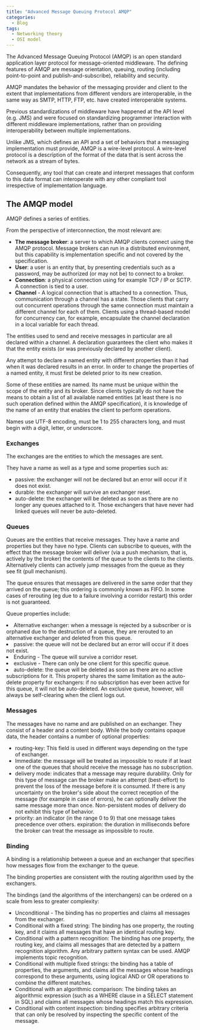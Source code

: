 ```yaml
---
title: "Advanced Message Queuing Protocol AMQP"
categories:
  - Blog
tags:
  - Networking theory
  - OSI model
---
```


The Advanced Message Queuing Protocol (AMQP) is an open standard application layer protocol for message-oriented middleware. The defining features of AMQP are message orientation, queuing, routing (including point-to-point and publish-and-subscribe), reliability and security.

AMQP mandates the behavior of the messaging provider and client to the extent that implementations from different vendors are interoperable, in the same way as SMTP, HTTP, FTP, etc. have created interoperable systems. 

Previous standardizations of middleware have happened at the API level (e.g. JMS) and were focused on standardizing programmer interaction with different middleware implementations, rather than on providing interoperability between multiple implementations.

Unlike JMS, which defines an API and a set of behaviors that a messaging implementation must provide, AMQP is a wire-level protocol. A wire-level protocol is a description of the format of the data that is sent across the network as a stream of bytes. 

Consequently, any tool that can create and interpret messages that conform to this data format can interoperate with any other compliant tool irrespective of implementation language. 

<h2> The AMQP model </h2>

AMQP defines a series of entities. 

From the perspective of interconnection, the most relevant are:

<ul>
<li><b>The message broker</b>: a server to which AMQP clients connect using the AMQP protocol. Message brokers can run in a distributed environment, but this capability is implementation specific and not covered by the specification.</li>
<li><b>User</b>: a user is an entity that, by presenting credentials such as a password, may be authorized (or may not be) to connect to a broker.</li>
<li><b>Connection</b>: a physical connection using for example TCP / IP or SCTP. A connection is tied to a user.</li>
<li><b>Channel</b> - A logical connection that is attached to a connection. Thus, communication through a channel has a state. Those clients that carry out concurrent operations through the same connection must maintain a different channel for each of them. Clients using a thread-based model for concurrency can, for example, encapsulate the channel declaration in a local variable for each thread.</li>
</ul>

The entities used to send and receive messages in particular are all declared within a channel. A declaration guarantees the client who makes it that the entity exists (or was previously declared by another client).

Any attempt to declare a named entity with different properties than it had when it was declared results in an error. In order to change the properties of a named entity, it must first be deleted prior to its new creation.

Some of these entities are named. Its name must be unique within the scope of the entity and its broker. Since clients typically do not have the means to obtain a list of all available named entities (at least there is no such operation defined within the AMQP specification), it is knowledge of the name of an entity that enables the client to perform operations.

Names use UTF-8 encoding, must be 1 to 255 characters long, and must begin with a digit, letter, or underscore. 

<h3>Exchanges</h3>

The exchanges are the entities to which the messages are sent. 

They have a name as well as a type and some properties such as:

<ul>
<li>passive: the exchanger will not be declared but an error will occur if it does not exist.</li>
<li>durable: the exchanger will survive an exchanger reset.</li>
<li>auto-delete: the exchanger will be deleted as soon as there are no longer any queues attached to it. Those exchangers that have never had linked queues will never be auto-deleted.</li>
</ul>

<h3>Queues</h3>

Queues are the entities that receive messages. They have a name and properties but they have no type. Clients can subscribe to queues, with the effect that the message broker will deliver (via a push mechanism, that is, actively by the broker) the contents of the queue to the clients to the clients. Alternatively clients can actively jump messages from the queue as they see fit (pull mechanism).

The queue ensures that messages are delivered in the same order that they arrived on the queue; this ordering is commonly known as FIFO. In some cases of rerouting (eg due to a failure involving a corridor restart) this order is not guaranteed.

Queue properties include:

<li>Alternative exchanger: when a message is rejected by a subscriber or is orphaned due to the destruction of a queue, they are rerouted to an alternative exchanger and deleted from this queue.</li>
<li>passive: the queue will not be declared but an error will occur if it does not exist.
<li>Enduring - The queue will survive a corridor reset.</li>
<li>exclusive - There can only be one client for this specific queue.</li>
<li>auto-delete: the queue will be deleted as soon as there are no active subscriptions for it. This property shares the same limitation as the auto-delete property for exchangers: if no subscription has ever been active for this queue, it will not be auto-deleted. An exclusive queue, however, will always be self-clearing when the client logs out.</li>




<h3>Messages</h3>

The messages have no name and are published on an exchanger. They consist of a header and a content body. While the body contains opaque data, the header contains a number of optional properties:
<ul>
<li>routing-key: This field is used in different ways depending on the type of exchanger.</li>
<li>Immediate: the message will be treated as impossible to route if at least one of the queues that should receive the message has no subscription.</li>
<li>delivery mode: indicates that a message may require durability. Only for this type of message can the broker make an attempt (best-effort) to prevent the loss of the message before it is consumed. If there is any uncertainty on the broker's side about the correct reception of the message (for example in case of errors), he can optionally deliver the same message more than once. Non-persistent modes of delivery do not exhibit this type of behavior.</li>
<li>priority: an indicator (in the range 0 to 9) that one message takes precedence over others.
    expiration: the duration in milliseconds before the broker can treat the message as impossible to route.</li>
</ul>

<h3>Binding</h3>

A binding is a relationship between a queue and an exchanger that specifies how messages flow from the exchanger to the queue. 

The binding properties are consistent with the routing algorithm used by the exchangers. 

The bindings (and the algorithms of the interchangers) can be ordered on a scale from less to greater complexity:

<ul>
<li>Unconditional - The binding has no properties and claims all messages from the exchanger.</li>
<li>Conditional with a fixed string: The binding has one property, the routing key, and it claims all messages that have an identical routing key.</li>
<li>Conditional with a pattern recognition: The binding has one property, the routing key, and claims all messages that are detected by a pattern recognition algorithm. Any arbitrary pattern syntax can be used. AMQP implements topic recognition.</li>
<li>Conditional with multiple fixed strings: the binding has a table of properties, the arguments, and claims all the messages whose headings correspond to these arguments, using logical AND or OR operations to combine the different matches.</li>
<li>Conditional with an algorithmic comparison: The binding takes an algorithmic expression (such as a WHERE clause in a SELECT statement in SQL) and claims all messages whose headings match this expression.</li>
<li>Conditional with content inspection: binding specifies arbitrary criteria that can only be resolved by inspecting the specific content of the message.</li>
</ul>
